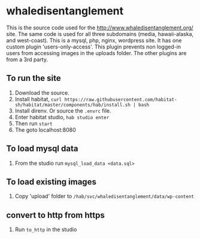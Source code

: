 # whaledisentanglement
This is the source code used for the http://www.whaledisentanglement.org/ site. The same code is used for 
all three subdomains (media, hawaii-alaska, and west-coast). This is a mysql, php, nginx, wordpress site. It has one custom plugin 'users-only-access'. This plugin prevents non logged-in users from accessing images in the uploads folder. The other plugins are from a 3rd party.  

## To run the site

1. Download the source.
1. Install habitat, `curl https://raw.githubusercontent.com/habitat-sh/habitat/master/components/hab/install.sh | bash`
1. Install direnv. Or source the `.envrc` file.
1. Enter habitat studio, `hab studio enter`
1. Then run `start`
1. The goto localhost:8080

## To load mysql data
1. From the studio run `mysql_load_data <data.sql>`

## To load existing images
1. Copy 'upload' folder to `/hab/svc/whaledisentanglement/data/wp-content`

## convert to http from https
1. Run `to_http` in the studio
